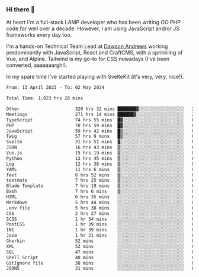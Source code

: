 ### Hi there 👋

<!--
**JamesNock/JamesNock** is a ✨ _special_ ✨ repository because its `README.md` (this file) appears on your GitHub profile.

Here are some ideas to get you started:

- 🔭 I’m currently working on ...
- 🌱 I’m currently learning ...
- 👯 I’m looking to collaborate on ...
- 🤔 I’m looking for help with ...
- 💬 Ask me about ...
- 📫 How to reach me: ...
- 😄 Pronouns: ...
- ⚡ Fun fact: ...
-->
At heart I'm a full-stack LAMP developer who has been writing OO PHP code for well over a decade. However, I am using JavaScript and/or JS frameworks every day too.

I'm a hands-on Technical Team Lead at [Dawson Andrews](https://www.dawsonandrews.com/) working predominantly with JavaScript, React and CraftCMS, with a sprinkling of Vue, and Alpine. Tailwind is my go-to for CSS nowadays (I've been converted, aaaaaaargh!).

In my spare time I've started playing with SvelteKit (it's very, very, nice!).

<!--START_SECTION:waka-->

```txt
From: 13 April 2023 - To: 02 May 2024

Total Time: 1,023 hrs 28 mins

Other                     320 hrs 32 mins ███████▓░░░░░░░░░░░░░░░░░   31.33 %
Meetings                  271 hrs 14 mins ██████▓░░░░░░░░░░░░░░░░░░   26.51 %
TypeScript                74 hrs 55 mins  █▓░░░░░░░░░░░░░░░░░░░░░░░   07.32 %
PHP                       70 hrs 59 mins  █▓░░░░░░░░░░░░░░░░░░░░░░░   06.94 %
JavaScript                59 hrs 42 mins  █▒░░░░░░░░░░░░░░░░░░░░░░░   05.84 %
Twig                      57 hrs 9 mins   █▒░░░░░░░░░░░░░░░░░░░░░░░   05.59 %
Svelte                    31 hrs 51 mins  ▓░░░░░░░░░░░░░░░░░░░░░░░░   03.11 %
JSON                      16 hrs 43 mins  ▒░░░░░░░░░░░░░░░░░░░░░░░░   01.63 %
Vue.js                    15 hrs 19 mins  ▒░░░░░░░░░░░░░░░░░░░░░░░░   01.50 %
Python                    13 hrs 45 mins  ▒░░░░░░░░░░░░░░░░░░░░░░░░   01.34 %
Log                       12 hrs 36 mins  ▒░░░░░░░░░░░░░░░░░░░░░░░░   01.23 %
YAML                      11 hrs 6 mins   ▒░░░░░░░░░░░░░░░░░░░░░░░░   01.09 %
Text                      8 hrs 52 mins   ▒░░░░░░░░░░░░░░░░░░░░░░░░   00.87 %
textmate                  7 hrs 25 mins   ▒░░░░░░░░░░░░░░░░░░░░░░░░   00.73 %
Blade Template            7 hrs 19 mins   ▒░░░░░░░░░░░░░░░░░░░░░░░░   00.72 %
Bash                      7 hrs 6 mins    ▒░░░░░░░░░░░░░░░░░░░░░░░░   00.69 %
HTML                      6 hrs 35 mins   ░░░░░░░░░░░░░░░░░░░░░░░░░   00.64 %
Markdown                  5 hrs 44 mins   ░░░░░░░░░░░░░░░░░░░░░░░░░   00.56 %
.env file                 5 hrs 38 mins   ░░░░░░░░░░░░░░░░░░░░░░░░░   00.55 %
CSS                       2 hrs 27 mins   ░░░░░░░░░░░░░░░░░░░░░░░░░   00.24 %
SCSS                      1 hr 54 mins    ░░░░░░░░░░░░░░░░░░░░░░░░░   00.19 %
PostCSS                   1 hr 39 mins    ░░░░░░░░░░░░░░░░░░░░░░░░░   00.16 %
INI                       1 hr 39 mins    ░░░░░░░░░░░░░░░░░░░░░░░░░   00.16 %
Java                      1 hr 21 mins    ░░░░░░░░░░░░░░░░░░░░░░░░░   00.13 %
Gherkin                   52 mins         ░░░░░░░░░░░░░░░░░░░░░░░░░   00.09 %
XML                       52 mins         ░░░░░░░░░░░░░░░░░░░░░░░░░   00.08 %
SQL                       47 mins         ░░░░░░░░░░░░░░░░░░░░░░░░░   00.08 %
Shell Script              40 mins         ░░░░░░░░░░░░░░░░░░░░░░░░░   00.07 %
GitIgnore file            38 mins         ░░░░░░░░░░░░░░░░░░░░░░░░░   00.06 %
JSON5                     31 mins         ░░░░░░░░░░░░░░░░░░░░░░░░░   00.05 %
```

<!--END_SECTION:waka-->
